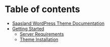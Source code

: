 # Table of contents

* [Saasland WordPress Theme Documentation](README.md)
* [Getting Started](getting-started/README.md)
  * [Server Requirements](getting-started/server-requirements.md)
  * [Theme Installation](getting-started/theme-installation.md)


